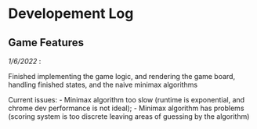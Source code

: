 # Developement Log

## Game Features

*1/6/2022* : 

Finished implementing the game logic, and rendering the game board, handling finished states, and the naive minimax algorithms

Current issues: 
    - Minimax algorithm too slow (runtime is exponential, and chrome dev performance is not ideal);
    - Minimax algorithm has problems (scoring system is too discrete leaving areas of guessing by the algorithm)

